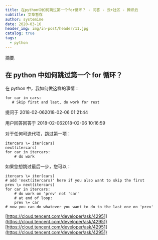 ```yaml
---
title: 在python中如何跳过第一个for循环？ - 问答 - 云+社区 - 腾讯云
subtitle: 文章暂存
author: systemime
date: 2020-03-16
header_img: img/in-post/header/11.jpg
catalog: true
tags:
  - python
---
```

摘要.

<!-- more -->
## 在 python 中如何跳过第一个 for 循环？

在 python 中，我如何做这样的事情：

    for car in cars:
       # Skip first and last, do work for rest

提问于 2018-02-062018-02-06 01:21:44

用户回答回答于 2018-02-062018-02-06 10:16:59

对于任何可迭代项，跳过第一项：

    itercars \= iter(cars)
    next(itercars)
    for car in itercars:
        # do work

如果您想跳过最后一步，您可以：

    itercars \= iter(cars)
    # add 'next(itercars)' here if you also want to skip the first
    prev \= next(itercars)
    for car in itercars:
        # do work on 'prev' not 'car'
        # at end of loop:
        prev \= car
    # now you can do whatever you want to do to the last one on 'prev'

 [https://cloud.tencent.com/developer/ask/42951](https://cloud.tencent.com/developer/ask/42951) 
 [https://cloud.tencent.com/developer/ask/42951](https://cloud.tencent.com/developer/ask/42951)
